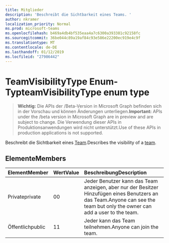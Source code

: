 ```yaml
---
title: Mitglieder
description: 'Beschreibt die Sichtbarkeit eines Teams. '
author: nkramer
localization_priority: Normal
ms.prod: microsoft-teams
ms.openlocfilehash: b469a4db4bf535eaa4a7c6300a393381c92158fc
ms.sourcegitcommit: 36be044c89a19af84c93e586e22200ec919e4c9f
ms.translationtype: MT
ms.contentlocale: de-DE
ms.lasthandoff: 01/12/2019
ms.locfileid: "27986442"
---
```

# <a name="teamvisibilitytype-enum-type"></a><span data-ttu-id="21165-103">TeamVisibilityType Enum-Typ</span><span class="sxs-lookup"><span data-stu-id="21165-103">teamVisibilityType enum type</span></span>

> <span data-ttu-id="21165-104">**Wichtig:** Die APIs der /Beta-Version in Microsoft Graph befinden sich in der Vorschau und können Änderungen unterliegen.</span><span class="sxs-lookup"><span data-stu-id="21165-104">**Important:** APIs under the /beta version in Microsoft Graph are in preview and are subject to change.</span></span> <span data-ttu-id="21165-105">Die Verwendung dieser APIs in Produktionsanwendungen wird nicht unterstützt.</span><span class="sxs-lookup"><span data-stu-id="21165-105">Use of these APIs in production applications is not supported.</span></span>

<span data-ttu-id="21165-106">Beschreibt die Sichtbarkeit eines [Team](../resources/team.md).</span><span class="sxs-lookup"><span data-stu-id="21165-106">Describes the visibility of a [team](../resources/team.md).</span></span> 

## <a name="members"></a><span data-ttu-id="21165-107">Elemente</span><span class="sxs-lookup"><span data-stu-id="21165-107">Members</span></span>

| <span data-ttu-id="21165-108">Element</span><span class="sxs-lookup"><span data-stu-id="21165-108">Member</span></span> | <span data-ttu-id="21165-109">Wert</span><span class="sxs-lookup"><span data-stu-id="21165-109">Value</span></span>| <span data-ttu-id="21165-110">Beschreibung</span><span class="sxs-lookup"><span data-stu-id="21165-110">Description</span></span> |
|:---------------|:--------|:----------|
|<span data-ttu-id="21165-111">Private</span><span class="sxs-lookup"><span data-stu-id="21165-111">private</span></span>|<span data-ttu-id="21165-112">0</span><span class="sxs-lookup"><span data-stu-id="21165-112">0</span></span>|<span data-ttu-id="21165-113">Jeder Benutzer kann das Team anzeigen, aber nur der Besitzer Hinzufügen eines Benutzers an das Team.</span><span class="sxs-lookup"><span data-stu-id="21165-113">Anyone can see the team but only the owner can add a user to the team.</span></span>|
|<span data-ttu-id="21165-114">Öffentlich</span><span class="sxs-lookup"><span data-stu-id="21165-114">public</span></span>|<span data-ttu-id="21165-115">1</span><span class="sxs-lookup"><span data-stu-id="21165-115">1</span></span>|<span data-ttu-id="21165-116">Jeder kann das Team teilnehmen.</span><span class="sxs-lookup"><span data-stu-id="21165-116">Anyone can join the team.</span></span>|

